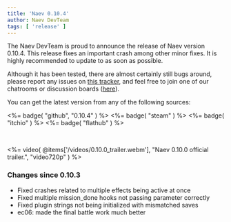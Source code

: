 ```yaml
---
title: 'Naev 0.10.4'
author: Naev DevTeam
tags: [ 'release' ]
---
```

The Naev DevTeam is proud to announce the release of Naev
version 0.10.4. This release fixes an important crash among other minor
fixes. It is highly recommended to update to as soon as possible.

Although it has been tested, there are almost certainly still bugs
around, please report any issues on [this
tracker](https://github.com/naev/naev/issues), and feel free to join one of our
chatrooms or discussion boards ([here](https://naev.org/contact/)).

You can get the latest version from any of the following sources:

<%= badge( "github", "0.10.4" ) %>
<%= badge( "steam" ) %>
<%= badge( "itchio" ) %>
<%= badge( "flathub" ) %>

<br>

<%= video( @items['/videos/0.10.0_trailer.webm'], "Naev 0.10.0 official trailer.", "video720p" ) %>

### Changes since 0.10.3
* Fixed crashes related to multiple effects being active at once
* Fixed multiple mission_done hooks not passing parameter correctly
* Fixed plugin strings not being initialized with mismatched saves
* ec06: made the final battle work much better
